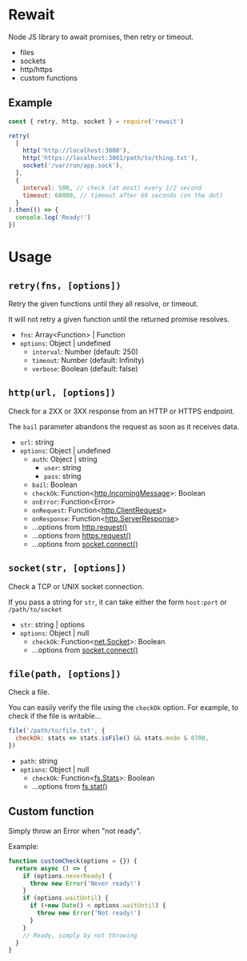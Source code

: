 # Rewait

Node JS library to await promises, then retry or timeout.

- files
- sockets
- http/https
- custom functions

## Example

```javascript
const { retry, http, socket } = require('rewait')

retry(
  [
    http('http://localhost:3000'),
    http('https://localhost:3001/path/to/thing.txt'),
    socket('/var/run/app.sock'),
  ],
  {
    interval: 500, // check (at most) every 1/2 second
    timeout: 60000, // timeout after 60 seconds (on the dot)
  }
).then(() => {
  console.log('Ready!')
})
```

# Usage

## `retry(fns, [options])`

Retry the given functions until they all resolve, or timeout.

It will not retry a given function until the returned promise resolves.

- `fns`: Array&lt;Function&gt; | Function
- `options`: Object | undefined
  - `interval`: Number (default: 250)
  - `timeout`: Number (default: Infinity)
  - `verbose`: Boolean (default: false)

## `http(url, [options])`

Check for a 2XX or 3XX response from an HTTP or HTTPS endpoint.

The `bail` parameter abandons the request as soon as it receives data.

- `url`: string
- `options`: Object | undefined
  - `auth`: Object | string
    - `user`: string
    - `pass`: string
  - `bail`: Boolean
  - `checkOk`:
    Function&lt;[http.IncomingMessage](https://nodejs.org/api/http.html#http_class_http_incomingmssage)&gt;:
    Boolean
  - `onError`: Function&lt;Error&gt;
  - `onRequest`:
    Function&lt;[http.ClientRequest](https://nodejs.org/api/http.html#http_class_http_clientrequest)&gt;
  - `onResponse`:
    Function&lt;[http.ServerResponse](https://nodejs.org/api/http.html#http_class_http_serverresponse)&gt;
  - ...options from
    [http.request()](https://nodejs.org/api/http.html#http_http_request_options_callback)
  - ...options from
    [https.request()](https://nodejs.org/api/https.html#https_https_request_options_callback)
  - ...options from
    [socket.connect()](https://nodejs.org/api/net.html#net_socket_connect_options_connectlistener)

## `socket(str, [options])`

Check a TCP or UNIX socket connection.

If you pass a string for `str`, it can take either the form `host:port` or
`/path/to/socket`

- `str`: string | options
- `options`: Object | null
  - `checkOk`:
    Function&lt;[net.Socket](https://nodejs.org/api/net.html#net_class_net_socket)&gt;:
    Boolean
  - ...options from
    [socket.connect()](https://nodejs.org/api/net.html#net_socket_connect_options_connectlistener)

## `file(path, [options])`

Check a file.

You can easily verify the file using the `checkOk` option. For example, to check
if the file is writable...

```javascript
file('/path/to/file.txt', {
  checkOk: stats => stats.isFile() && stats.mode & 0700,
})
```

- `path`: string
- `options`: Object | null
  - `checkOk`:
    Function&lt;[fs.Stats](https://nodejs.org/api/fs.html#fs_class_fs_stats)&gt;:
    Boolean
  - ...options from
    [fs.stat()](https://nodejs.org/api/fs.html#fs_fs_stat_path_options_callback)

## Custom function

Simply throw an Error when "not ready".

Example:

```javascript
function customCheck(options = {}) {
  return async () => {
    if (options.neverReady) {
      throw new Error('Never ready!')
    }
    if (options.waitUntil) {
      if (+new Date() < options.waitUntil) {
        throw new Error('Not ready!')
      }
    }
    // Ready, simply by not throwing
  }
}
```
